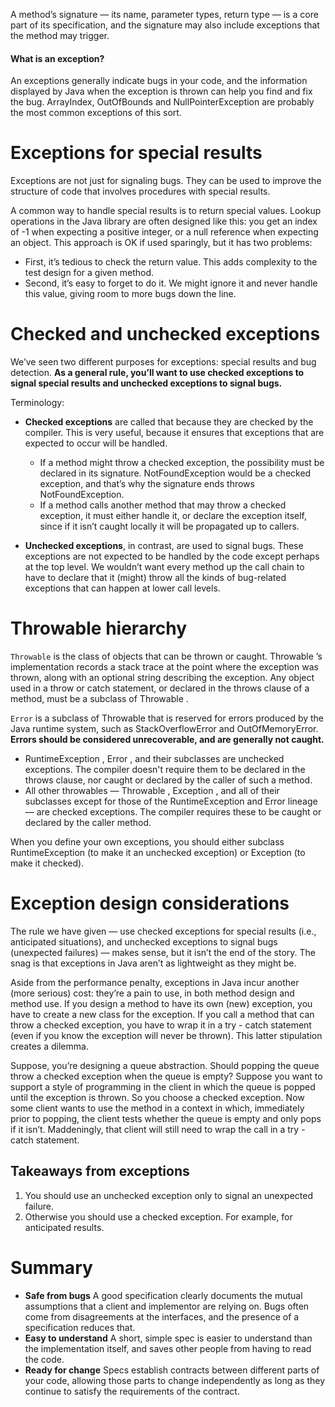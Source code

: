 A method’s signature — its name, parameter types, return type — is a core part of its specification, and the signature may also include exceptions that the method may trigger.

#### What is an exception?

An exceptions generally indicate bugs in your code, and the information displayed by Java when the exception is thrown can help you find and fix the bug. ArrayIndex, OutOfBounds and NullPointerException are probably the most common exceptions of this sort.

# Exceptions for special results

Exceptions are not just for signaling bugs. They can be used to improve the structure of code that involves procedures with special results.

A common way to handle special results is to return special values. Lookup operations in the Java library are often designed like this: you get an index of -1 when expecting a positive integer, or a null reference when expecting an object. This approach is OK if used sparingly, but it has two problems:

- First, it’s tedious to check the return value. This adds complexity to the test design for a given method.
- Second, it’s easy to forget to do it. We might ignore it and never handle this value, giving room to more bugs down the line.

# Checked and unchecked exceptions

We’ve seen two different purposes for exceptions: special results and bug detection. **As a general rule, you’ll want to use checked exceptions to signal special results and unchecked exceptions to signal bugs.**

Terminology:

- **Checked exceptions** are called that because they are checked by the compiler. This is very useful, because it ensures that exceptions that are expected to occur will be handled.
    
    - If a method might throw a checked exception, the possibility must be declared in its signature. NotFoundException would be a checked exception, and that’s why the signature ends throws NotFoundException.
    - If a method calls another method that may throw a checked exception, it must either handle it, or declare the exception itself, since if it isn’t caught locally it will be propagated up to callers.
- **Unchecked exceptions**, in contrast, are used to signal bugs. These exceptions are not expected to be handled by the code except perhaps at the top level. We wouldn’t want every method up the call chain to have to declare that it (might) throw all the kinds of bug-related exceptions that can happen at lower call levels.
    

# Throwable hierarchy

`Throwable` is the class of objects that can be thrown or caught. Throwable ’s implementation records a stack trace at the point where the exception was thrown, along with an optional string describing the exception. Any object used in a throw or catch statement, or declared in the throws clause of a method, must be a subclass of Throwable .

`Error` is a subclass of Throwable that is reserved for errors produced by the Java runtime system, such as StackOverflowError and OutOfMemoryError. **Errors should be considered unrecoverable, and are generally not caught.**

- RuntimeException , Error , and their subclasses are unchecked exceptions. The compiler doesn't require them to be declared in the throws clause, nor caught or declared by the caller of such a method.
- All other throwables — Throwable , Exception , and all of their subclasses except for those of the RuntimeException and Error lineage — are checked exceptions. The compiler requires these to be caught or declared by the caller method.

When you define your own exceptions, you should either subclass RuntimeException (to make it an unchecked exception) or Exception (to make it checked).

# Exception design considerations

The rule we have given — use checked exceptions for special results (i.e., anticipated situations), and unchecked exceptions to signal bugs (unexpected failures) — makes sense, but it isn’t the end of the story. The snag is that exceptions in Java aren’t as lightweight as they might be.

Aside from the performance penalty, exceptions in Java incur another (more serious) cost: they’re a pain to use, in both method design and method use. If you design a method to have its own (new) exception, you have to create a new class for the exception. If you call a method that can throw a checked exception, you have to wrap it in a try - catch statement (even if you know the exception will never be thrown). This latter stipulation creates a dilemma.

Suppose, you’re designing a queue abstraction. Should popping the queue throw a checked exception when the queue is empty? Suppose you want to support a style of programming in the client in which the queue is popped until the exception is thrown. So you choose a checked exception. Now some client wants to use the method in a context in which, immediately prior to popping, the client tests whether the queue is empty and only pops if it isn’t. Maddeningly, that client will still need to wrap the call in a try - catch statement.

## Takeaways from exceptions

1.  You should use an unchecked exception only to signal an unexpected failure.
2.  Otherwise you should use a checked exception. For example, for anticipated results.

# Summary

- **Safe from bugs** A good specification clearly documents the mutual assumptions that a client and implementor are relying on. Bugs often come from disagreements at the interfaces, and the presence of a specification reduces that.
- **Easy to understand** A short, simple spec is easier to understand than the implementation itself, and saves other people from having to read the code.
- **Ready for change** Specs establish contracts between different parts of your code, allowing those parts to change independently as long as they continue to satisfy the requirements of the contract.